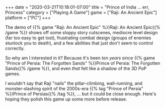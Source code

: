 +++
date = "2020-03-21T10:18:01-07:00"
title = "Prince of India ... err, Princess"
category = ["Playing A Game"]
game = ["Raji: An Ancient Epic"]
platform = ["PC"]
+++

The demo of {{% game "Raji: An Ancient Epic" %}}Raji: An Ancient Epic{{% /game %}} shows off some sloppy story cutscenes, mediocre level design (far too easy to get lost), frustrating combat design (groups of enemies stunlock you to death), and a few abilities that just don't seem to control correctly.

So why am I interested in it?  Because it's been <i>ten years</i> since {{% game "Prince of Persia: The Forgotten Sands" %}}Prince of Persia: The Forgotten Sands{{% /game %}}, and even <i>that</i> felt like a shadow of the 3D PoP games.

I wouldn't say that Raji "nails" the pillar-climbing, wall-running, and monster-slashing spirit of the 2000s-era {{% tag "Prince of Persia" %}}Prince of Persias{{% /tag %}}, ... but it could be close enough.  Here's hoping they polish this game up some more before release.
